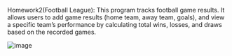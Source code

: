 Homework2(Football League): This program tracks football game results. It allows users to add game results (home team, away team, goals), and view a specific team’s performance by calculating total wins, losses, and draws based on the recorded games.

![image](https://github.com/user-attachments/assets/f6177ddd-48ec-4ab2-a76d-f30dd90d15ac)
